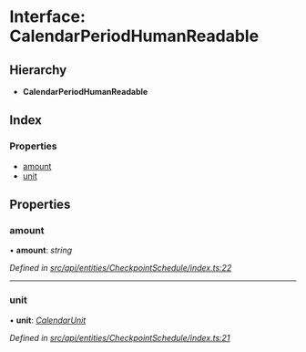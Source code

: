 # Interface: CalendarPeriodHumanReadable

## Hierarchy

* **CalendarPeriodHumanReadable**

## Index

### Properties

* [amount](calendarperiodhumanreadable.md#amount)
* [unit](calendarperiodhumanreadable.md#unit)

## Properties

###  amount

• **amount**: *string*

*Defined in [src/api/entities/CheckpointSchedule/index.ts:22](https://github.com/PolymathNetwork/polymesh-sdk/blob/38ee8078/src/api/entities/CheckpointSchedule/index.ts#L22)*

___

###  unit

• **unit**: *[CalendarUnit](../enums/calendarunit.md)*

*Defined in [src/api/entities/CheckpointSchedule/index.ts:21](https://github.com/PolymathNetwork/polymesh-sdk/blob/38ee8078/src/api/entities/CheckpointSchedule/index.ts#L21)*
